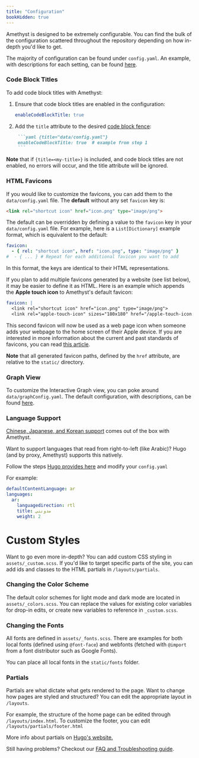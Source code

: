 ```yaml
---
title: "Configuration"
bookHidden: true
---
```


Amethyst is designed to be extremely configurable. You can find the bulk of the configuration scattered throughout the repository depending on how in-depth you'd like to get.

The majority of configuration can be found under `config.yaml`. An example, with descriptions for each setting, can be found [here](https://github.com/64bitpandas/amethyst/blob/main/config.yaml).

### Code Block Titles
To add code block titles with Amethyst:

1. Ensure that code block titles are enabled in the configuration:

    ```yaml {title="data/config.yaml", linenos=false}
    enableCodeBlockTitle: true
    ```

2. Add the `title` attribute to the desired [code block
   fence](https://gohugo.io/content-management/syntax-highlighting/#highlighting-in-code-fences):

      ```markdown {linenos=false}
       ```yaml {title="data/config.yaml"}
       enableCodeBlockTitle: true  # example from step 1
       ```
      ```

**Note** that if `{title=<my-title>}` is included, and code block titles are not
enabled, no errors will occur, and the title attribute will be ignored.

### HTML Favicons
If you would like to customize the favicons, you 
can add them to the `data/config.yaml` file. The **default** without any set 
`favicon` key is:

```html {title="layouts/partials/head.html", linenostart=15}
<link rel="shortcut icon" href="icon.png" type="image/png">
```

The default can be overridden by defining a value to the `favicon` key in your 
`data/config.yaml` file. For example, here is a `List[Dictionary]` example format, which is
equivalent to the default:

```yaml {title="data/config.yaml", linenos=false}
favicon:
  - { rel: "shortcut icon", href: "icon.png", type: "image/png" }
#  - { ... } # Repeat for each additional favicon you want to add
```

In this format, the keys are identical to their HTML representations.

If you plan to add multiple favicons generated by a website (see list below), it
may be easier to define it as HTML. Here is an example which appends the 
**Apple touch icon** to Amethyst's default favicon:

```yaml {title="data/config.yaml", linenos=false}
favicon: |
  <link rel="shortcut icon" href="icon.png" type="image/png">
  <link rel="apple-touch-icon" sizes="180x180" href="/apple-touch-icon.png">
```

This second favicon will now be used as a web page icon when someone adds your 
webpage to the home screen of their Apple device. If you are interested in more 
information about the current and past standards of favicons, you can read 
[this article](https://www.emergeinteractive.com/insights/detail/the-essentials-of-favicons/).

**Note** that all generated favicon paths, defined by the `href` 
attribute, are relative to the `static/` directory.

### Graph View
To customize the Interactive Graph view, you can poke around `data/graphConfig.yaml`. The default configuration, with descriptions, can be found [here](https://github.com/64bitpandas/amethyst/blob/main/data/graphConfig.yaml).

### Language Support
[Chinese, Japanese, and Korean support](features/language.md) comes out of the box with Amethyst.

Want to support languages that read from right-to-left (like Arabic)? Hugo (and by proxy, Amethyst) supports this natively.

Follow the steps [Hugo provides here](https://gohugo.io/content-management/multilingual/#configure-languages) and modify your `config.yaml`

For example:

```yaml
defaultContentLanguage: ar
languages:
  ar:
    languagedirection: rtl
    title: مدونتي
    weight: 2
```

# Custom Styles
Want to go even more in-depth? You can add custom CSS styling in `assets/_custom.scss`. If you'd like to target specific parts of the site, you can add ids and classes to the HTML partials in `/layouts/partials`. 

### Changing the Color Scheme
The default color schemes for light mode and dark mode are located in `assets/_colors.scss`. You can replace the values for existing color variables for drop-in edits, or create new variables to reference in `_custom.scss`.

### Changing the Fonts
All fonts are defined in `assets/_fonts.scss`. There are examples for both local fonts (defined using `@font-face`) and webfonts (fetched with `@import` from a font distributor such as Google Fonts).

You can place all local fonts in the `static/fonts` folder.

### Partials
Partials are what dictate what gets rendered to the page. Want to change how pages are styled and structured? You can edit the appropriate layout in `/layouts`.

For example, the structure of the home page can be edited through `/layouts/index.html`. To customize the footer, you can edit `/layouts/partials/footer.html`

More info about partials on [Hugo's website.](https://gohugo.io/templates/partials/)

Still having problems? Checkout our [FAQ and Troubleshooting guide](setup/troubleshooting.md).


